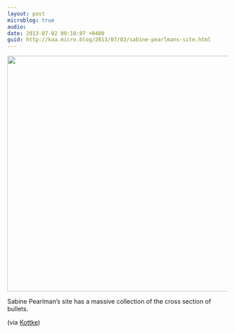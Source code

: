 ```yaml
---
layout: post
microblog: true
audio: 
date: 2013-07-02 09:10:07 +0400
guid: http://kaa.micro.blog/2013/07/02/sabine-pearlmans-site.html
---
```

<img src="https://micro.kaa.bz/uploads/2018/3437c9850f.jpg" alt="" width="837" height="539" class="alignnone size-full wp-image-620" />

Sabine Pearlman’s site has a massive collection of the cross section of bullets.

(via <a href="http://kottke.org/13/06/bullet-cross-sections">Kottke</a>)
